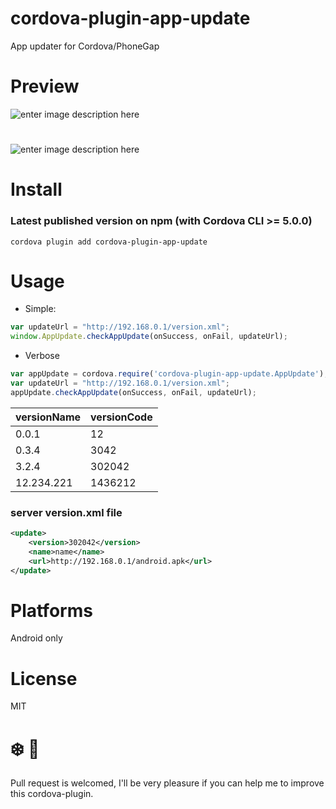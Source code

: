 
# cordova-plugin-app-update
App updater for Cordova/PhoneGap

# Preview
![enter image description here](https://raw.githubusercontent.com/vaenow/cordova-plugin-app-update/master/res/img/Screenshot_2015-10-31-13-42-13.jpg)

# 

![enter image description here](https://raw.githubusercontent.com/vaenow/cordova-plugin-app-update/master/res/img/Screenshot_2015-10-31-13-42-19.jpg)

# Install

### Latest published version on npm (with Cordova CLI >= 5.0.0)
`cordova plugin add cordova-plugin-app-update`

# Usage
 - Simple:
```js
var updateUrl = "http://192.168.0.1/version.xml";
window.AppUpdate.checkAppUpdate(onSuccess, onFail, updateUrl);
```
 - Verbose
```js
var appUpdate = cordova.require('cordova-plugin-app-update.AppUpdate');
var updateUrl = "http://192.168.0.1/version.xml";
appUpdate.checkAppUpdate(onSuccess, onFail, updateUrl);
```




versionName | versionCode
------- | ----------------
0.0.1  | 12
0.3.4  | 3042  
3.2.4   | 302042
12.234.221  | 1436212

### server version.xml file
 
```xml
<update>
    <version>302042</version>
    <name>name</name>
    <url>http://192.168.0.1/android.apk</url>
</update>
```


# Platforms
Android only

# License
MIT

# :snowflake: :beers:
Pull request is welcomed, I'll be very pleasure if you can help me to improve this cordova-plugin. 
